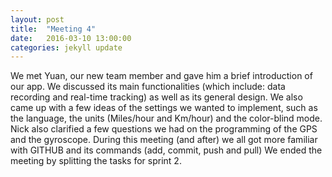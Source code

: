 ```yaml
---
layout: post
title:  "Meeting 4"
date:   2016-03-10 13:00:00
categories: jekyll update
---
```


We met Yuan, our new team member and gave him a brief introduction of our app. We discussed its main functionalities (which include: data recording and real-time tracking) as well as its general design.
We also came up with a few ideas of the settings we wanted to implement, such as the language, the units (Miles/hour and Km/hour) and the color-blind mode.
Nick also clarified a few questions we had on the programming of the GPS and the gyroscope.
During this meeting (and after) we all got more familiar with GITHUB and its commands (add, commit, push and pull)
We ended the meeting by splitting the tasks for sprint 2.